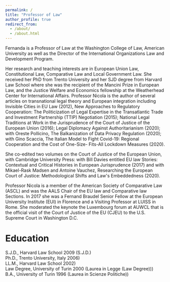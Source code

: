 ```yaml
---
permalink: /
title: "Professor of Law"
author_profile: true
redirect_from: 
  - /about/
  - /about.html
---
```

Fernanda is a Professor of Law at the Washington College of Law, American University as well as the Director of the International Organizations Law and Development Program.

Her research and teaching interests are in European Union Law, Constitutional Law, Comparative Law and Local Government Law. She received her PhD from Trento University and her SJD degree from Harvard Law School where she was the recipient of the Mancini Prize in European Law, and the Justice Welfare and Economics fellowship at the Weatherhead Center for International Affairs. Professor Nicola is the author of several articles on transnational legal theory and European integration including Invisible Cities in EU Law (2012), New Approaches to Regulatory Cooperation: The Politicization of Legal Expertise in the Transatlantic Trade and Investment Partnership (TTIP) Negotiation (2015); National Legal Traditions at Work in the Jurisprudence of the Court of Justice of the European Union (2016); Legal Diplomacy Against Authoritarianism (2020); with Oreste Pollicino, The Balkanization of Data Privacy Regulation (2020); with Gino Scaccia, The Italian Model to Fight Covid-19: Regional Cooperation and the Cost of One-Size- Fits-All Lockdown Measures (2020).

She co-edited two volumes on the Court of Justice of the European Union, with Cambridge University Press: with Bill Davies entitled EU law Stories: Contextual and Critical Histories in European Jurisprudence (2017) and with Mikael-Rask Madsen and Antoine Vauchez, Researching the European Court of Justice: Methodological Shifts and Law's Embeddedness (2020).

Professor Nicola is a member of the American Society of Comparative Law (ASCL) and was the AALS Chair of the EU law and Comparative law Sections. In 2017 she was a Fernand Braudel Senior Fellow at the European University Institute (EUI) in Florence and a Visiting Professor at LUISS in Rome. She moderated the keynote the Luxembourg forum at AUWCL that is the official visit of the Court of Justice of the EU (CJEU) to the U.S. Supreme Court in Washington D.C.

Education
======
S.J.D., Harvard Law School 2009 (S.J.D.)<br />
Ph.D., Trento University, Italy 2006)<br />
LL.M., Harvard Law School 2002)<br />
Law Degree, University of Turin 2000 (Laurea in Legge (Law Degree)))<br />
B.A., University of Turin 1996 (Laurea in Scienze Politiche))<br />
